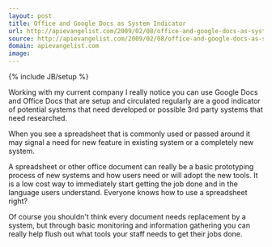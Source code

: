 ```yaml
---
layout: post
title: Office and Google Docs as System Indicator
url: http://apievangelist.com/2009/02/08/office-and-google-docs-as-system-indicator/
source: http://apievangelist.com/2009/02/08/office-and-google-docs-as-system-indicator/
domain: apievangelist.com
image: 
---
```

{% include JB/setup %}<p>Working with my current company I really notice you can use Google Docs and Office Docs that are setup and circulated regularly are a good indicator of potential systems that need developed or possible 3rd party systems that need researched.<p></p>
When you see a spreadsheet that is commonly used or passed around it may signal a need for new feature in existing system or a completely new system.<p></p>
A spreadsheet or other office document can really be a basic prototyping process of new systems and how users need or will adopt the new tools. It is a low cost way to immediately start getting the job done and in the language users understand. Everyone knows how to use a spreadsheet right?<p></p>
Of course you shouldn't think every document needs replacement by a system, but through basic monitoring and information gathering you can really help flush out what tools your staff needs to get their jobs done.</p>
